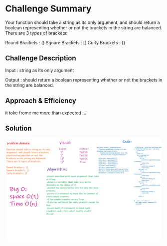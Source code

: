 # Challenge Summary
Your function should take a string as its only argument, and should return a boolean representing whether or not the brackets in the string are balanced. There are 3 types of brackets:

Round Brackets : ()
Square Brackets : []
Curly Brackets : {}

## Challenge Description
Input : string as its only argument

Output : should return a boolean representing whether or not the brackets in the string are balanced. 


## Approach & Efficiency
it toke frome me more than expected ...

## Solution
<img src="../../../assests/code_challenge_13.png">